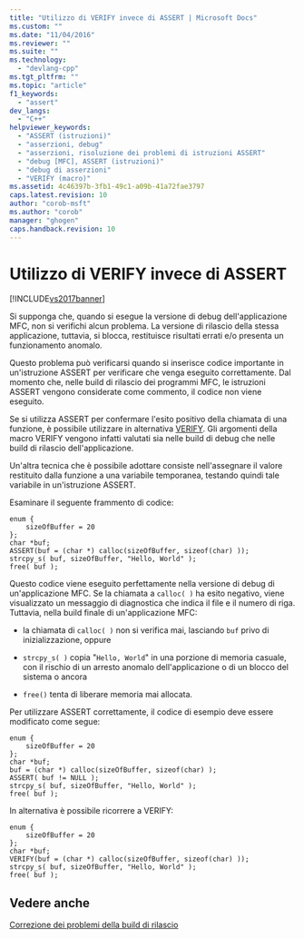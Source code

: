 ```yaml
---
title: "Utilizzo di VERIFY invece di ASSERT | Microsoft Docs"
ms.custom: ""
ms.date: "11/04/2016"
ms.reviewer: ""
ms.suite: ""
ms.technology: 
  - "devlang-cpp"
ms.tgt_pltfrm: ""
ms.topic: "article"
f1_keywords: 
  - "assert"
dev_langs: 
  - "C++"
helpviewer_keywords: 
  - "ASSERT (istruzioni)"
  - "asserzioni, debug"
  - "asserzioni, risoluzione dei problemi di istruzioni ASSERT"
  - "debug [MFC], ASSERT (istruzioni)"
  - "debug di asserzioni"
  - "VERIFY (macro)"
ms.assetid: 4c46397b-3fb1-49c1-a09b-41a72fae3797
caps.latest.revision: 10
author: "corob-msft"
ms.author: "corob"
manager: "ghogen"
caps.handback.revision: 10
---
```

# Utilizzo di VERIFY invece di ASSERT
[!INCLUDE[vs2017banner](../../assembler/inline/includes/vs2017banner.md)]

Si supponga che, quando si esegue la versione di debug dell'applicazione MFC, non si verifichi alcun problema.  La versione di rilascio della stessa applicazione, tuttavia, si blocca, restituisce risultati errati e\/o presenta un funzionamento anomalo.  
  
 Questo problema può verificarsi quando si inserisce codice importante in un'istruzione ASSERT per verificare che venga eseguito correttamente.  Dal momento che, nelle build di rilascio dei programmi MFC, le istruzioni ASSERT vengono considerate come commento, il codice non viene eseguito.  
  
 Se si utilizza ASSERT per confermare l'esito positivo della chiamata di una funzione, è possibile utilizzare in alternativa [VERIFY](../Topic/VERIFY.md).  Gli argomenti della macro VERIFY vengono infatti valutati sia nelle build di debug che nelle build di rilascio dell'applicazione.  
  
 Un'altra tecnica che è possibile adottare consiste nell'assegnare il valore restituito dalla funzione a una variabile temporanea, testando quindi tale variabile in un'istruzione ASSERT.  
  
 Esaminare il seguente frammento di codice:  
  
```  
enum {  
    sizeOfBuffer = 20  
};  
char *buf;  
ASSERT(buf = (char *) calloc(sizeOfBuffer, sizeof(char) ));  
strcpy_s( buf, sizeOfBuffer, "Hello, World" );  
free( buf );  
```  
  
 Questo codice viene eseguito perfettamente nella versione di debug di un'applicazione MFC.  Se la chiamata a `calloc( )` ha esito negativo, viene visualizzato un messaggio di diagnostica che indica il file e il numero di riga.  Tuttavia, nella build finale di un'applicazione MFC:  
  
-   la chiamata di `calloc( )` non si verifica mai, lasciando `buf` privo di inizializzazione, oppure  
  
-   `strcpy_s( )` copia "`Hello, World`" in una porzione di memoria casuale, con il rischio di un arresto anomalo dell'applicazione o di un blocco del sistema o ancora  
  
-   `free()` tenta di liberare memoria mai allocata.  
  
 Per utilizzare ASSERT correttamente, il codice di esempio deve essere modificato come segue:  
  
```  
enum {  
    sizeOfBuffer = 20  
};  
char *buf;  
buf = (char *) calloc(sizeOfBuffer, sizeof(char) );  
ASSERT( buf != NULL );  
strcpy_s( buf, sizeOfBuffer, "Hello, World" );  
free( buf );  
```  
  
 In alternativa è possibile ricorrere a VERIFY:  
  
```  
enum {  
    sizeOfBuffer = 20  
};  
char *buf;  
VERIFY(buf = (char *) calloc(sizeOfBuffer, sizeof(char) ));  
strcpy_s( buf, sizeOfBuffer, "Hello, World" );  
free( buf );  
```  
  
## Vedere anche  
 [Correzione dei problemi della build di rilascio](../../build/reference/fixing-release-build-problems.md)
